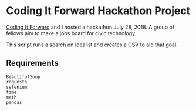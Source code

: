# Coding It Forward Hackathon Project

[Coding It Forward](https://www.codingitforward.com/) and I hosted a hackathon July 28, 2018. A group of fellows aim to make a jobs board for civic technology. 

This script runs a search on Idealist and creates a CSV to aid that goal.

## Requirements


```
BeautifulSoup
requests
selenium
time
math
pandas
```


